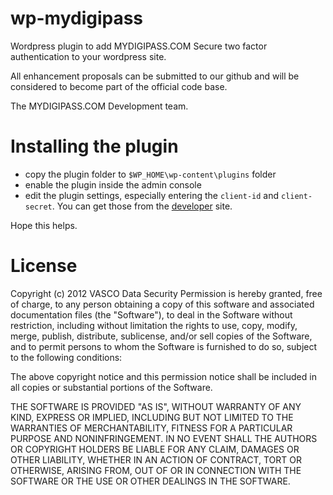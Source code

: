 # wp-mydigipass


Wordpress plugin to add MYDIGIPASS.COM Secure two factor authentication to your wordpress site.

All enhancement proposals can be submitted to our github and will be considered to become part of the official code base.

The MYDIGIPASS.COM Development team.


# Installing the plugin

* copy the plugin folder to `$WP_HOME\wp-content\plugins` folder
* enable the plugin inside the admin console
* edit the plugin settings, especially entering the `client-id` and `client-secret`. You can get those from the [developer](http://developer.mydigipass.com) site.

Hope this helps.


# License

Copyright (c) 2012 VASCO Data Security
Permission is hereby granted, free of charge, to any person obtaining a copy of this software and associated documentation files (the "Software"), to deal in the Software without restriction, including without limitation the rights to use, copy, modify, merge, publish, distribute, sublicense, and/or sell copies of the Software, and to permit persons to whom the Software is furnished to do so, subject to the following conditions:

The above copyright notice and this permission notice shall be included in all copies or substantial portions of the Software.

THE SOFTWARE IS PROVIDED "AS IS", WITHOUT WARRANTY OF ANY KIND, EXPRESS OR IMPLIED, INCLUDING BUT NOT LIMITED TO THE WARRANTIES OF MERCHANTABILITY, FITNESS FOR A PARTICULAR PURPOSE AND NONINFRINGEMENT. IN NO EVENT SHALL THE AUTHORS OR COPYRIGHT HOLDERS BE LIABLE FOR ANY CLAIM, DAMAGES OR OTHER LIABILITY, WHETHER IN AN ACTION OF CONTRACT, TORT OR OTHERWISE, ARISING FROM, OUT OF OR IN CONNECTION WITH THE SOFTWARE OR THE USE OR OTHER DEALINGS IN THE SOFTWARE.